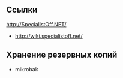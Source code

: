 ## Ссылки
http://SpecialistOff.NET/

* http://wiki.specialistoff.net/

## Хранение резервных копий

* mikrobak
